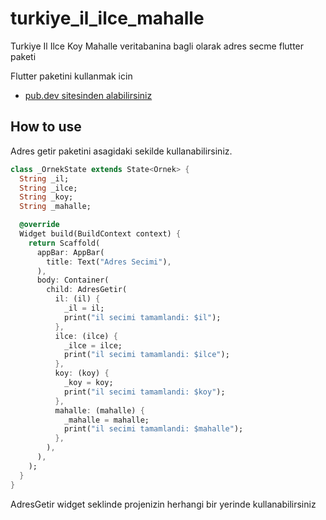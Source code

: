 # turkiye_il_ilce_mahalle

Turkiye Il Ilce Koy Mahalle veritabanina bagli olarak adres secme flutter paketi

Flutter paketini kullanmak icin
- [pub.dev sitesinden alabilirsiniz](https://pub.dev/packages/turkiye_il_ilce_mahalle)

## How to use
Adres getir paketini asagidaki sekilde kullanabilirsiniz.

```dart
class _OrnekState extends State<Ornek> {
  String _il;
  String _ilce;
  String _koy;
  String _mahalle;

  @override
  Widget build(BuildContext context) {
    return Scaffold(
      appBar: AppBar(
        title: Text("Adres Secimi"),
      ),
      body: Container(
        child: AdresGetir(
          il: (il) {
            _il = il;
            print("il secimi tamamlandi: $il");
          },
          ilce: (ilce) {
            _ilce = ilce;
            print("il secimi tamamlandi: $ilce");
          },
          koy: (koy) {
            _koy = koy;
            print("il secimi tamamlandi: $koy");
          },
          mahalle: (mahalle) {
            _mahalle = mahalle;
            print("il secimi tamamlandi: $mahalle");
          },
        ),
      ),
    );
  }
}
 ```

AdresGetir widget seklinde projenizin herhangi bir yerinde kullanabilirsiniz
